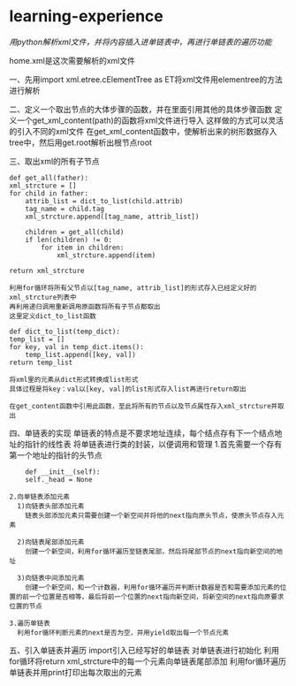 # learning-experience
*用python解析xml文件，并将内容插入进单链表中，再进行单链表的遍历功能*


home.xml是这次需要解析的xml文件


一、先用import xml.etree.cElementTree as ET将xml文件用elementree的方法进行解析


二、定义一个取出节点的大体步骤的函数，并在里面引用其他的具体步骤函数
    定义一个get_xml_content(path)的函数将xml文件进行导入
    这样做的方式可以灵活的引入不同的xml文件
    在get_xml_content函数中，使解析出来的树形数据存入tree中，然后用get.root解析出根节点root


三、取出xml的所有子节点
    
    def get_all(father):
    xml_strcture = []
    for child in father:
        attrib_list = dict_to_list(child.attrib)
        tag_name = child.tag
        xml_strcture.append([tag_name, attrib_list])

        children = get_all(child)
        if len(children) != 0:
            for item in children:
                xml_strcture.append(item)

    return xml_strcture
    
    利用for循环将所有父节点以[tag_name, attrib_list]的形式存入已经定义好的xml_strcture列表中
    再利用递归调用重新调用原函数将所有子节点都取出
    这里定义dict_to_list函数
    
    def dict_to_list(temp_dict):
    temp_list = []
    for key, val in temp_dict.items():
        temp_list.append([key, val])
    return temp_list
    
    将xml里的元素从dict形式转换成list形式
    具体过程是将key：val以[key, val]的list形式存入list再进行return取出
    
    在get_content函数中引用此函数，至此将所有的节点以及节点属性存入xml_strcture并取出
    
    
四、单链表的实现
    单链表的特点是不要求地址连续，每个结点存有下一个结点地址的指针的线性表
    将单链表进行类的封装，以便调用和管理
    1.首先需要一个存有第一个地址的指针的头节点
    
        def __init__(self):
        self._head = None
        
    2.向单链表添加元素
      1)向链表头部添加元素
        链表头部添加元素只需要创建一个新空间并将他的next指向原头节点，使原头节点存入元素
        
      2)向链表尾部添加元素
        创建一个新空间，利用for循环遍历至链表尾部，然后将尾部节点的next指向新空间的地址
        
      3)向链表中间添加元素
        创建一个新空间，和一个计数器，利用for循环遍历并判断计数器是否和需要添加元素的位置的前一个位置是否相等，最后将前一个位置的next指向新空间，将新空间的next指向原要求位置的节点
        
    3.遍历单链表
      利用for循环判断元素的next是否为空，并用yield取出每一个节点元素
      
      
五、引入单链表并遍历
    import引入已经写好的单链表
    对单链表进行初始化
    利用for循环将return xml_strcture中的每一个元素向单链表尾部添加
    利用for循环遍历单链表并用print打印出每次取出的元素
